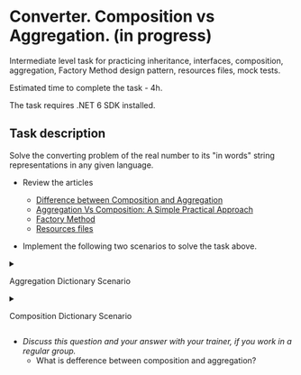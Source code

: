 # Converter. Composition vs Aggregation. (in progress)

Intermediate level task for practicing inheritance, interfaces, composition, aggregation, Factory Method design pattern, resources files, mock tests.

Estimated time to complete the task - 4h.

The task requires .NET 6 SDK installed.

## Task description

Solve the converting problem of the real number to its "in words" string representations in any given language. 

- Review the articles
    - [Difference between Composition and Aggregation](https://www.c-sharpcorner.com/article/difference-between-composition-and-aggregation/)
    - [Aggregation Vs Composition: A Simple Practical Approach](https://www.c-sharpcorner.com/UploadFile/97fc7a/aggregation-vs-composition-a-simple-practical-approach/)
    - [Factory Method](https://refactoring.guru/design-patterns/factory-method)
    - [Resources files](https://docs.microsoft.com/en-us/dotnet/core/extensions/work-with-resx-files-programmatically)

- Implement the following two scenarios to solve the task above.


<details>
<summary>

Aggregation Dictionary Scenario

</summary>

- Implement [Converter](ConverterDictionaryAggregarion/Converter) class whose `Convert` instance method converts real number to its "in words" string representations in any given language.     
    **Requirement**: The `Convert` method of the `Converter` class uses the object of the `CharsDictionary` class, that is passed from outside as a mandatory dependency.

- Implement [EnglishCharsDictionaryFactory](GermanDictionaryFactory/EnglishCharsDictionaryFactory) class that presents the dictionary of correspondences of the number characters to their word analogs in german.

- Implement [GermanCharsDictionaryFactory](EnglishDictionaryFactory/GermanCharsDictionaryFactory) class that presents the dictionary of correspondences of the number characters to their word analogs in english.

- Implement [RussianCharsDictionaryFactory](RussianDictionaryFactory/RussianCharsDictionaryFactory) class that presents the dictionary of correspondences of the number characters to their word analogs in russian.

- Add [new unit tests](/Converter.Tests/ConverterAggregationTests.cs).
</details>

<details>
<summary>

Composition Dictionary Scenario

</summary> 

- Implement [Converter](ConverterDictionaryComposition/Converter.cs) class whose `Convert` method converts real number to its "in words" string representations in any given language.     
    **Requirement**: The `Converter` class should be manage the lifetime of the `Charts Dictionary` class object, but do it with an additional abstraction, the factory class.   
    Use for the solution following type system:
    - [Сharacter](ConverterDictionaryComposition/Сharacter) enum - an enumeration consists of a set of words for all characters that a real number can contains.
    - [CharsDictionary](ConverterDictionaryComposition/CharsDictionary) class - presents the dictionary of correspondences of the number characters to their word analogs in given language. 
    - [ICharsDictionaryFactory](ConverterDictionaryComposition/ICharsDictionaryFactory) interface - presents the factory of dictionary of the chars correspondences to their word analogs in given language.

- Implement [ResourceCharsDictionaryFactory](ResourcesDictionaryFactory/ResourceCharsDictionaryFactory) class that presents the dictionary of correspondences of the number characters to their word analogs in several languages (english, german, russian). 
    - To support several languages use [resources files](https://docs.microsoft.com/en-us/dotnet/core/extensions/work-with-resx-files-programmatically).
    - Study generated code of the [Dictionary.Designer](ResourcesDictionaryFactory/Resources/Dictionary.Designer.cs) file.
    - Add resources files to [Resources](ResourcesDictionaryFactory/Resources) folder if it necessary.
    - Fill the contents of the resource files according to the specific language.

- Run [unit и mock tests](ConverterCompositionAndAggregation.Tests/ConverterDictionaryComposition)

</details>

- _Discuss this question and your answer with your trainer, if you work in a regular group._   
    - What is defference between composition and aggregation?

